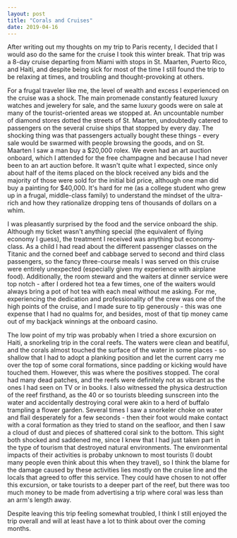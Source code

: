 ```yaml
---
layout: post
title: "Corals and Cruises"
date: 2019-04-16
---
```


After writing out my thoughts on my trip to Paris recenty, I decided that I would aso do the same for the cruise I took this winter break. That trip was a 8-day cruise departing from Miami with stops in St. Maarten, Puerto Rico, and Haiti, and despite being sick for most of the time I still found the trip to be relaxing at times, and troubling and thought-provoking at others.

For a frugal traveler like me, the level of wealth and excess I experienced on the cruise was a shock. The main promenade constantly featured luxury watches and jewelery for sale, and the same luxury goods were on sale at many of the tourist-oriented areas we stopped at. An uncountable number of diamond stores dotted the streets of St. Maarten, undoubtedly catered to passengers on the several cruise ships that stopped by every day. The shocking thing was that passengers actually bought these things - every sale would be swarmed with people browsing the goods, and on St. Maarten I saw a man buy a $20,000 rolex. We even had an art auction onboard, which I attended for the free champagne and because I had never been to an art auction before. It wasn't quite what I expected, since only about half of the items placed on the block received any bids and the majority of those were sold for the initial bid price, although one man did buy a painting for $40,000. It's hard for me (as a college student who grew up in a frugal, middle-class family) to understand the mindset of the ultra-rich and how they rationalize dropping tens of thousands of dollars on a whim.

I was pleasantly surprised by the food and the service onboard the ship. Although my ticket wasn't anything special (the equivalent of flying economy I guess), the treatment I received was anything but economy-class. As a child I had read about the different passenger classes on the Titanic and the corned beef and cabbage served to second and third class passengers, so the fancy three-course meals I was served on this cruise were entirely unexpected (especially given my experience with airplane food). Additionally, the room steward and the waiters at dinner service were top notch - after I ordered hot tea a few times, one of the waiters would always bring a pot of hot tea with each meal without me asking. For me, experiencing the dedication and professionality of the crew was one of the high points of the cruise, and I made sure to tip generously - this was one expense that I had no qualms for, and besides, most of that tip money came out of my backjack winnings at the onboard casino.

The low point of my trip was probably when I tried a shore excursion on Haiti, a snorkeling trip in the coral reefs. The waters were clean and beatiful, and the corals almost touched the surface of the water in some places - so shallow that I had to adopt a planking position and let the current carry me over the top of some coral formations, since padding or kicking would have touched them. However, this was where the positives stopped. The coral had many dead patches, and the reefs were definitely not as vibrant as the ones I had seen on TV or in books. I also witnessed the physica destruction of the reef firsthand, as the 40 or so tourists bleeding sunscreen into the water and accidentally destroying coral were akin to a herd of buffalo trampling a flower garden. Several times I saw a snorkeler choke on water and flail desperately for a few seconds - then their foot would make contact with a coral formation as they tried to stand on the seafloor, and then I saw a cloud of dust and pieces of shattered coral sink to the bottom. This sight both shocked and saddened me, since I knew that I had just taken part in the type of tourism that destroyed natural environments. The environmental impacts of their activities is probaby unknown to most tourists (I doubt many people even think about this when they travel), so I think the blame for the damage caused by these activities lies mostly on the cruise line and the locals that agreed to offer this service. They could have chosen to not offer this excursion, or take tourists to a deeper part of the reef, but there was too much money to be made from advertising a trip where coral was less than an arm's length away.

Despite leaving this trip feeling somewhat troubled, I think I still enjoyed the trip overall and will at least have a lot to think about over the coming months.
